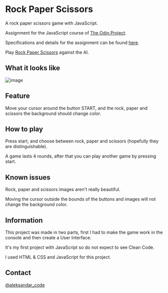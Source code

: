 # Rock Paper Scissors

A rock paper scissors game with JavaScript.

Assignment for the JavaScript course of <a href="https://www.theodinproject.com/" rel="nofollow">The Odin Project</a>.

Specifications and details for the assignment can be found <a href="https://www.theodinproject.com/lessons/foundations-rock-paper-scissors" rel="nofollow">here</a>.

Play <a href="https://aleksandar-code.github.io/rock_paper_scissors/" rel="nofollow">Rock Paper Scissors</a> against the AI.

## What it looks like

![image](https://user-images.githubusercontent.com/83082486/213930665-60712bfa-a3ab-47d1-8c24-92be7d738aaf.png)

## Feature

Move your cursor around the button START, and the rock, paper and scissors the background should change color.

## How to play

Press start, and choose between rock, paper and scissors (hopefully they are distinguishable).

A game lasts 4 rounds, after that you can play another game by pressing start.

## Known issues

Rock, paper and scissors images aren't really beautiful.

Moving the cursor outside the bounds of the buttons and images will not change the background color.

## Information

This project was made in two parts, first I had to make the game work in the console and then create a User Interface.

It's my first project with JavaScript so do not expect to see Clean Code.

I used HTML & CSS and JavaScript for this project.

## Contact

<a href="https://twitter.com/aleksandar_code" rel="nofollow">@aleksandar_code</a>
